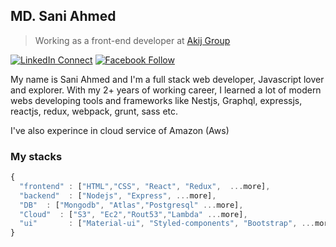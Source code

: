 ## MD. Sani Ahmed

> Working as a front-end developer at [Akij Group](https://www.techdiary.dev) 

[![LinkedIn Connect](https://img.shields.io/badge/%20-Connect-black?color=14171A&labelColor=212121&logo=linkedin&logoColor=ffffff)](https://www.linkedin.com/in/md-sani-ahmed-210726161) 
[![Facebook Follow](https://img.shields.io/badge/%20-Connect-black?color=14171A&labelColor=1976d2&logo=facebook&logoColor=ffffff)](https://www.facebook.com/rssani.ahmed.7/)

My name is Sani Ahmed and I'm a full stack web developer, Javascript lover and explorer. With my 2+ years of working career, I learned a lot of modern webs developing tools and frameworks like Nestjs, Graphql, expressjs, reactjs, redux, webpack, grunt, sass etc.

I've also experince in cloud service of Amazon (Aws)


### My stacks

```js
{
  "frontend" : ["HTML","CSS", "React", "Redux",  ...more],
  "backend"  : ["Nodejs", "Express", ...more],
  "DB"  : ["Mongodb", "Atlas","Postgresql" ...more],
  "Cloud"  : ["S3", "Ec2","Rout53","Lambda" ...more],
  "ui"       : ["Material-ui", "Styled-components", "Bootstrap", ...more]
}
```
